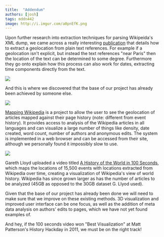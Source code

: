 ```yaml
---
title:  "Addendum"
authors: [josh]
tags: mddn442
image: http://i.imgur.com/a0pnEfK.png
---
```


Upon further research into extraction techniques for parsing Wikipeida's XML dump, we came across a really interesting [publication][fulltext-geocoding-link] that details how to extract a geolocation from plain text references. For example if a geolocation isn't explicit, but instead the text references "near Paris" then the location of the text can be determined to some degree. Furthermore they go onto explain how this process can also work for dates, extracting time components directly from the text.


![][fulltext-geocoding-pic]


And this is where we discovered that the base of our project has already been achieved by someone else.


![][map-wiki-pic]

[Mapping Wikipedia][map-wiki-link] is a project to allow the user to see the geolocation of articles mapped against their page history (note: different from event history). It provides access to analysis of the Wikipedia articles in all languages and can visualize a large number of things like density, date created, word count, number of authors and anonymous edits. The system is implemented in a web browser and can be accessed from their site, although we personally found it impossibly slow to use.


![][100-seconds-pic]

Gareth Lloyd uploaded a video titled [A History of the World in 100 Seconds][100-seconds-link], which maps the locations of 15,500 events with locations extracted from Wikipedia over time, creating a visualization of Wikipedia's view of world history. Wikipedia has since grown larger as has the number of articles to be analyzed (45GB as opposed to the 30GB dataset G. Llyod used).

Given that the base of our project has already been done we will need to make sure that we improve on these existing methods. 3D visualization and improved user interface can be one focus, as well as the addition of meta data analysis on authors' edits to pages, which we have not yet found examples of.


And hey, if the 100 seconds video won "Best Visualization" at Matt Patterson's History Hackday in 2011, we must be on the right track!


[fulltext-geocoding-link]: http://www.dlib.org/dlib/september12/leetaru/09leetaru.html
[fulltext-geocoding-pic]: http://i.imgur.com/a0pnEfK.png

[map-wiki-link]: http://tracemedia.co.uk/portfolio/mapping-wikipedia/
[map-wiki-pic]: http://i.imgur.com/Jsr6mqW.png


[100-seconds-link]: https://vimeo.com/19088241
[100-seconds-pic]: http://i.imgur.com/uc5JREQ.png
